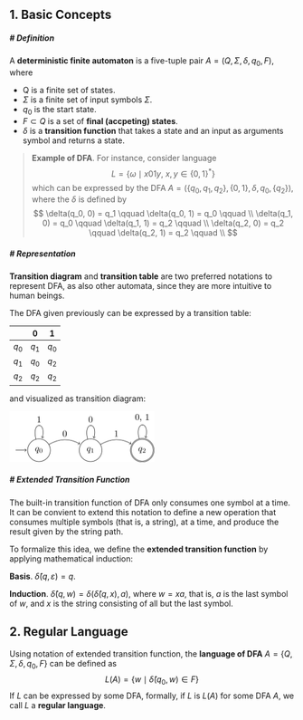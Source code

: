 

## 1. Basic Concepts

##### # Definition

A **deterministic finite automaton** is a five-tuple pair $A = (Q, \Sigma, \delta, q_0, F)$, where

- Q is a finite set of states.
- $\Sigma$ is a finite set of input symbols $\Sigma$.
- $q_0$ is the start state.
- $F \subset Q$ is a set of **final (accpeting) states**.
- $\delta$ is a **transition function** that takes a state and an input as arguments symbol and returns a state.

> **Example of DFA**. For instance, consider language
> $$
> L = \{\omega \mid x01y,~ x,y\in\{0, 1\}^* \}
> $$
> which can be expressed by the DFA $A = (\{q_0, q_1, q_2\}, \{0, 1\}, \delta, q_0, \{q_2\})$, where the $\delta$ is defined by
> $$
> \delta(q_0, 0) = q_1    \qquad
> \delta(q_0, 1) = q_0    \qquad \\
> \delta(q_1, 0) = q_0    \qquad
> \delta(q_1, 1) = q_2    \qquad \\
> \delta(q_2, 0) = q_2    \qquad
> \delta(q_2, 1) = q_2    \qquad \\
> $$
>
> 



##### # Representation

**Transition diagram** and **transition table** are two preferred notations to represent DFA, as also other automata, since they are more intuitive to human beings.

The DFA given previously can be expressed by a transition table:

|       |  $0$  |  $1$  |
| :---: | :---: | :---: |
| $q_0$ | $q_1$ | $q_0$ |
| $q_1$ | $q_0$ | $q_2$ |
| $q_2$ | $q_2$ | $q_2$ |

and visualized as transition diagram:

<img src="__img__/dfa_transition_diagram_demo.png" alt="dfa_demo" style="zoom:25%;" />



##### # Extended Transition Function

The built-in transition function of DFA only consumes one symbol at a time. It can be convient to extend this notation to define a new operation that consumes multiple symbols (that is, a string), at a time, and produce the result given by the string path.

To formalize this idea, we define the **extended transition function** by applying mathematical induction:

**Basis**. $\hat\delta(q, \varepsilon) = q$.

**Induction**. $\hat\delta(q, w) = \delta(\hat\delta(q, x), a)$, where $w = xa$, that is, $a$ is the last symbol of $w$, and $x$ is the string consisting of all but the last symbol.







## 2. Regular Language

Using notation of extended transition function, the **language of DFA** $A = \{Q, \Sigma, \delta, q_0, F\}$ can be defined as
$$
L(A) = \{w \mid \hat\delta(q_0, w) \in F\}
$$
If $L$ can be expressed by some DFA, formally, if $L$ is $L(A)$ for some DFA $A$, we call $L$ a **regular language**.

